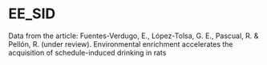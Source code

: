 # EE_SID
Data from the article: Fuentes-Verdugo, E., López-Tolsa, G. E., Pascual, R. &amp; Pellón, R. (under review). Environmental enrichment accelerates the acquisition of schedule-induced drinking in rats
